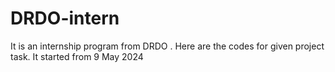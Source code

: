 # DRDO-intern
It is an internship program from DRDO . Here are the codes for given project task.
It started from 9 May 2024

